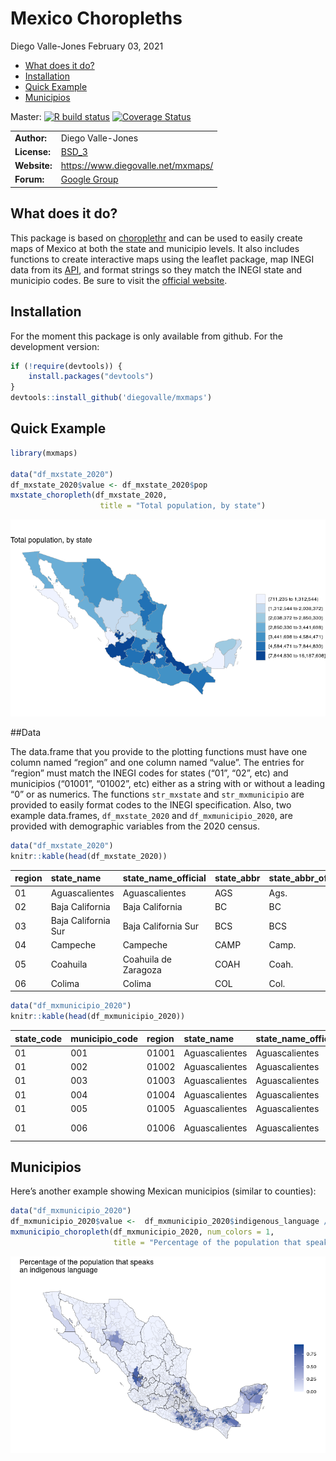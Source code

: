 Mexico Choropleths
================
Diego Valle-Jones
February 03, 2021

  - [What does it do?](#what-does-it-do)
  - [Installation](#installation)
  - [Quick Example](#quick-example)
  - [Municipios](#municipios)

Master: [![R build
status](https://github.com/diegovalle/mxmaps/workflows/R-CMD-check/badge.svg)](https://github.com/diegovalle/mxmaps/actions)
[![Coverage
Status](https://coveralls.io/repos/github/diegovalle/mxmaps/badge.svg?branch=master)](https://coveralls.io/github/diegovalle/mxmaps?branch=master)

|              |                                                                    |
| ------------ | ------------------------------------------------------------------ |
| **Author:**  | Diego Valle-Jones                                                  |
| **License:** | [BSD\_3](https://opensource.org/licenses/BSD-3-Clause)             |
| **Website:** | <https://www.diegovalle.net/mxmaps/>                               |
| **Forum:**   | [Google Group](https://groups.google.com/forum/\#\!forum/mxmaps) |

## What does it do?

This package is based on
[choroplethr](https://CRAN.R-project.org/package=choroplethr) and can be
used to easily create maps of Mexico at both the state and municipio
levels. It also includes functions to create interactive maps using the
leaflet package, map INEGI data from its
[API](https://CRAN.R-project.org/package=inegiR), and format strings so
they match the INEGI state and municipio codes. Be sure to visit the
[official website](https://www.diegovalle.net/mxmaps/).

## Installation

For the moment this package is only available from github. For the
development version:

``` r
if (!require(devtools)) {
    install.packages("devtools")
}
devtools::install_github('diegovalle/mxmaps')
```

## Quick Example

``` r
library(mxmaps)

data("df_mxstate_2020")
df_mxstate_2020$value <- df_mxstate_2020$pop
mxstate_choropleth(df_mxstate_2020,
                    title = "Total population, by state") 
```

![](README_files/figure-gfm/unnamed-chunk-1-1.png)<!-- -->

\#\#Data

The data.frame that you provide to the plotting functions must have one
column named “region” and one column named “value”. The entries for
“region” must match the INEGI codes for states (“01”, “02”, etc) and
municipios (“01001”, “01002”, etc) either as a string with or without a
leading “0” or as numerics. The functions `str_mxstate` and
`str_mxmunicipio` are provided to easily format codes to the INEGI
specification. Also, two example data.frames, `df_mxstate_2020` and
`df_mxmunicipio_2020`, are provided with demographic variables from the
2020 census.

``` r
data("df_mxstate_2020")
knitr::kable(head(df_mxstate_2020))
```

| region | state\_name         | state\_name\_official | state\_abbr | state\_abbr\_official | year |     pop | pop\_male | pop\_female | afromexican | indigenous\_language |
| :----- | :------------------ | :-------------------- | :---------- | :-------------------- | ---: | ------: | --------: | ----------: | ----------: | -------------------: |
| 01     | Aguascalientes      | Aguascalientes        | AGS         | Ags.                  | 2020 | 1425607 |    696683 |      728924 |       22425 |                 2539 |
| 02     | Baja California     | Baja California       | BC          | BC                    | 2020 | 3769020 |   1900589 |     1868431 |       64362 |                49130 |
| 03     | Baja California Sur | Baja California Sur   | BCS         | BCS                   | 2020 |  798447 |    405879 |      392568 |       26330 |                13581 |
| 04     | Campeche            | Campeche              | CAMP        | Camp.                 | 2020 |  928363 |    456939 |      471424 |       19319 |                91801 |
| 05     | Coahuila            | Coahuila de Zaragoza  | COAH        | Coah.                 | 2020 | 3146771 |   1563669 |     1583102 |       45976 |                 5527 |
| 06     | Colima              | Colima                | COL         | Col.                  | 2020 |  731391 |    360622 |      370769 |       13574 |                 5210 |

``` r
data("df_mxmunicipio_2020")
knitr::kable(head(df_mxmunicipio_2020))
```

| state\_code | municipio\_code | region | state\_name    | state\_name\_official | state\_abbr | state\_abbr\_official | municipio\_name     | year |    pop | pop\_male | pop\_female | afromexican | indigenous\_language | metro\_area    |       long |      lat |
| :---------- | :-------------- | :----- | :------------- | :-------------------- | :---------- | :-------------------- | :------------------ | ---: | -----: | --------: | ----------: | ----------: | -------------------: | :------------- | ---------: | -------: |
| 01          | 001             | 01001  | Aguascalientes | Aguascalientes        | AGS         | Ags.                  | Aguascalientes      | 2020 | 948990 |    462073 |      486917 |       15170 |                 1839 | Aguascalientes | \-102.2960 | 21.87982 |
| 01          | 002             | 01002  | Aguascalientes | Aguascalientes        | AGS         | Ags.                  | Asientos            | 2020 |  51536 |     25261 |       26275 |         225 |                   22 | NA             | \-102.0893 | 22.23832 |
| 01          | 003             | 01003  | Aguascalientes | Aguascalientes        | AGS         | Ags.                  | Calvillo            | 2020 |  58250 |     28563 |       29687 |         266 |                   76 | NA             | \-102.7188 | 21.84691 |
| 01          | 004             | 01004  | Aguascalientes | Aguascalientes        | AGS         | Ags.                  | Cosío               | 2020 |  17000 |      8292 |        8708 |        2155 |                    7 | NA             | \-102.3000 | 22.36641 |
| 01          | 005             | 01005  | Aguascalientes | Aguascalientes        | AGS         | Ags.                  | Jesús María         | 2020 | 129929 |     64219 |       65710 |        2543 |                  158 | Aguascalientes | \-102.3434 | 21.96127 |
| 01          | 006             | 01006  | Aguascalientes | Aguascalientes        | AGS         | Ags.                  | Pabellón de Arteaga | 2020 |  47646 |     23377 |       24269 |         482 |                   52 | NA             | \-102.2765 | 22.14920 |

## Municipios

Here’s another example showing Mexican municipios (similar to counties):

``` r
data("df_mxmunicipio_2020")
df_mxmunicipio_2020$value <-  df_mxmunicipio_2020$indigenous_language / df_mxmunicipio_2020$pop 
mxmunicipio_choropleth(df_mxmunicipio_2020, num_colors = 1,
                       title = "Percentage of the population that speaks\nan indigenous language")
```

![](README_files/figure-gfm/unnamed-chunk-3-1.png)<!-- -->
